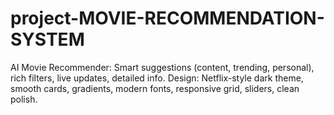 # project-MOVIE-RECOMMENDATION-SYSTEM
AI Movie Recommender: Smart suggestions (content, trending, personal), rich filters, live updates, detailed info.  Design: Netflix-style dark theme, smooth cards, gradients, modern fonts, responsive grid, sliders, clean polish.
